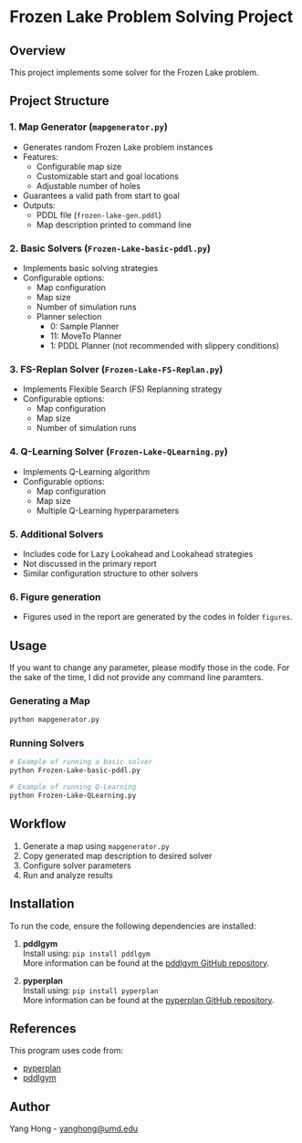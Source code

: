 # Frozen Lake Problem Solving Project

## Overview

This project implements some solver for the Frozen Lake problem. 

## Project Structure

### 1. Map Generator (`mapgenerator.py`)
- Generates random Frozen Lake problem instances
- Features:
  - Configurable map size
  - Customizable start and goal locations
  - Adjustable number of holes
- Guarantees a valid path from start to goal
- Outputs:
  - PDDL file (`frozen-lake-gen.pddl`)
  - Map description printed to command line

### 2. Basic Solvers (`Frozen-Lake-basic-pddl.py`)
- Implements basic solving strategies
- Configurable options:
  - Map configuration
  - Map size
  - Number of simulation runs
  - Planner selection
    - 0: Sample Planner
    - 11: MoveTo Planner
    - 1: PDDL Planner (not recommended with slippery conditions)

### 3. FS-Replan Solver (`Frozen-Lake-FS-Replan.py`)
- Implements Flexible Search (FS) Replanning strategy
- Configurable options:
  - Map configuration
  - Map size
  - Number of simulation runs

### 4. Q-Learning Solver (`Frozen-Lake-QLearning.py`)
- Implements Q-Learning algorithm
- Configurable options:
  - Map configuration
  - Map size
  - Multiple Q-Learning hyperparameters

### 5. Additional Solvers
- Includes code for Lazy Lookahead and Lookahead strategies
- Not discussed in the primary report
- Similar configuration structure to other solvers

### 6. Figure generation
- Figures used in the report are generated by the codes in folder `figures`.
## Usage

If you want to change any parameter, please modify those in the code. For the sake of the time, I did not provide any command line paramters.

### Generating a Map

```bash
python mapgenerator.py
```

### Running Solvers

```bash
# Example of running a basic solver
python Frozen-Lake-basic-pddl.py

# Example of running Q-Learning
python Frozen-Lake-QLearning.py
```
## Workflow

1. Generate a map using `mapgenerator.py`
2. Copy generated map description to desired solver
3. Configure solver parameters
4. Run and analyze results

## Installation

To run the code, ensure the following dependencies are installed:

1. **pddlgym**  
   Install using:
   `pip install pddlgym`  
   More information can be found at the [pddlgym GitHub repository](https://github.com/tomsilver/pddlgym).

2. **pyperplan**  
   Install using:
   `pip install pyperplan`  
   More information can be found at the [pyperplan GitHub repository](https://github.com/aibasel/pyperplan).

## References
This program uses code from:
- [pyperplan](https://github.com/aibasel/pyperplan)
- [pddlgym](https://github.com/tomsilver/pddlgym)

## Author

Yang Hong - yanghong@umd.edu
